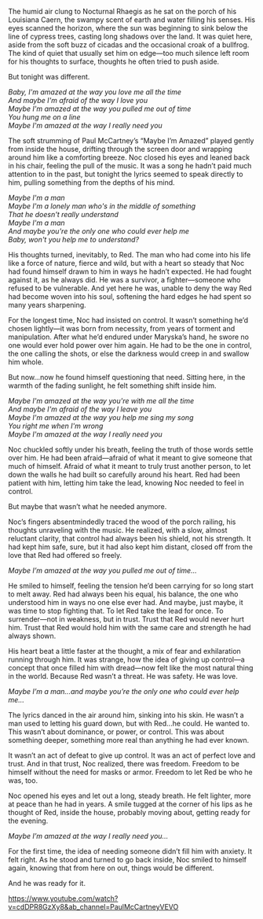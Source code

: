 The humid air clung to Nocturnal Rhaegis as he sat on the porch of his Louisiana Caern, the swampy scent of earth and water filling his senses. His eyes scanned the horizon, where the sun was beginning to sink below the line of cypress trees, casting long shadows over the land. It was quiet here, aside from the soft buzz of cicadas and the occasional croak of a bullfrog. The kind of quiet that usually set him on edge—too much silence left room for his thoughts to surface, thoughts he often tried to push aside.

But tonight was different.

*Baby, I'm amazed at the way you love me all the time*  
*And maybe I'm afraid of the way I love you*  
*Maybe I'm amazed at the way you pulled me out of time*  
*You hung me on a line*  
*Maybe I'm amazed at the way I really need you*

The soft strumming of Paul McCartney’s “Maybe I’m Amazed” played gently from inside the house, drifting through the screen door and wrapping around him like a comforting breeze. Noc closed his eyes and leaned back in his chair, feeling the pull of the music. It was a song he hadn’t paid much attention to in the past, but tonight the lyrics seemed to speak directly to him, pulling something from the depths of his mind.

*Maybe I'm a man*  
*Maybe I'm a lonely man who's in the middle of something*  
*That he doesn't really understand*  
*Maybe I'm a man*  
*And maybe you're the only one who could ever help me*  
*Baby, won't you help me to understand?*  

His thoughts turned, inevitably, to Red. The man who had come into his life like a force of nature, fierce and wild, but with a heart so steady that Noc had found himself drawn to him in ways he hadn’t expected. He had fought against it, as he always did. He was a survivor, a fighter—someone who refused to be vulnerable. And yet here he was, unable to deny the way Red had become woven into his soul, softening the hard edges he had spent so many years sharpening.

For the longest time, Noc had insisted on control. It wasn’t something he’d chosen lightly—it was born from necessity, from years of torment and manipulation. After what he’d endured under Maryska’s hand, he swore no one would ever hold power over him again. He had to be the one in control, the one calling the shots, or else the darkness would creep in and swallow him whole.

But now...now he found himself questioning that need. Sitting here, in the warmth of the fading sunlight, he felt something shift inside him.

*Maybe I'm amazed at the way you're with me all the time*  
*And maybe I'm afraid of the way I leave you*  
*Maybe I'm amazed at the way you help me sing my song*  
*You right me when I'm wrong*  
*Maybe I'm amazed at the way I really need you*

Noc chuckled softly under his breath, feeling the truth of those words settle over him. He had been afraid—afraid of what it meant to give someone that much of himself. Afraid of what it meant to truly trust another person, to let down the walls he had built so carefully around his heart. Red had been patient with him, letting him take the lead, knowing Noc needed to feel in control.

But maybe that wasn’t what he needed anymore.

Noc’s fingers absentmindedly traced the wood of the porch railing, his thoughts unraveling with the music. He realized, with a slow, almost reluctant clarity, that control had always been his shield, not his strength. It had kept him safe, sure, but it had also kept him distant, closed off from the love that Red had offered so freely.

_Maybe I’m amazed at the way you pulled me out of time..._

He smiled to himself, feeling the tension he’d been carrying for so long start to melt away. Red had always been his equal, his balance, the one who understood him in ways no one else ever had. And maybe, just maybe, it was time to stop fighting that. To let Red take the lead for once. To surrender—not in weakness, but in trust. Trust that Red would never hurt him. Trust that Red would hold him with the same care and strength he had always shown.

His heart beat a little faster at the thought, a mix of fear and exhilaration running through him. It was strange, how the idea of giving up control—a concept that once filled him with dread—now felt like the most natural thing in the world. Because Red wasn’t a threat. He was safety. He was love.

_Maybe I’m a man...and maybe you’re the only one who could ever help me..._

The lyrics danced in the air around him, sinking into his skin. He wasn’t a man used to letting his guard down, but with Red...he could. He wanted to. This wasn’t about dominance, or power, or control. This was about something deeper, something more real than anything he had ever known.

It wasn’t an act of defeat to give up control. It was an act of perfect love and trust. And in that trust, Noc realized, there was freedom. Freedom to be himself without the need for masks or armor. Freedom to let Red be who he was, too.

Noc opened his eyes and let out a long, steady breath. He felt lighter, more at peace than he had in years. A smile tugged at the corner of his lips as he thought of Red, inside the house, probably moving about, getting ready for the evening.

_Maybe I’m amazed at the way I really need you..._

For the first time, the idea of needing someone didn’t fill him with anxiety. It felt right. As he stood and turned to go back inside, Noc smiled to himself again, knowing that from here on out, things would be different.

And he was ready for it.

https://www.youtube.com/watch?v=cdDPR8GzXy8&ab_channel=PaulMcCartneyVEVO